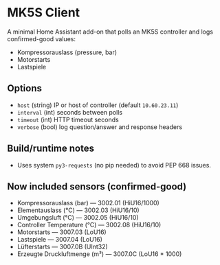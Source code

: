 # MK5S Client

A minimal Home Assistant add-on that polls an MK5S controller and logs confirmed-good values:
- Kompressorauslass (pressure, bar)
- Motorstarts
- Lastspiele

## Options
- `host` (string) IP or host of controller (default `10.60.23.11`)
- `interval` (int) seconds between polls
- `timeout` (int) HTTP timeout seconds
- `verbose` (bool) log question/answer and response headers

## Build/runtime notes
- Uses system `py3-requests` (no pip needed) to avoid PEP 668 issues.


## Now included sensors (confirmed-good)
- Kompressorauslass (bar) — 3002.01 (HiU16/1000)
- Elementauslass (°C) — 3002.03 (HiU16/10)
- Umgebungsluft (°C) — 3002.05 (HiU16/10)
- Controller Temperature (°C) — 3002.08 (HiU16/10)
- Motorstarts — 3007.03 (LoU16)
- Lastspiele — 3007.04 (LoU16)
- Lüfterstarts — 3007.0B (UInt32)
- Erzeugte Druckluftmenge (m³) — 3007.0C (LoU16 * 1000)
